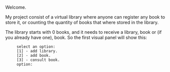 Welcome.

My project consist of a virtual library where anyone can register any book to store it, or counting the quantity of books that where stored in the library.
  
  The library starts with 0 books, and it needs to receive a library, book or (if you already have one), book. So the first visual panel will show this:
       
         select an option:   
         [1] - add library.
         [2] - add book.
         [3] - consult book. 
         option: 
      
